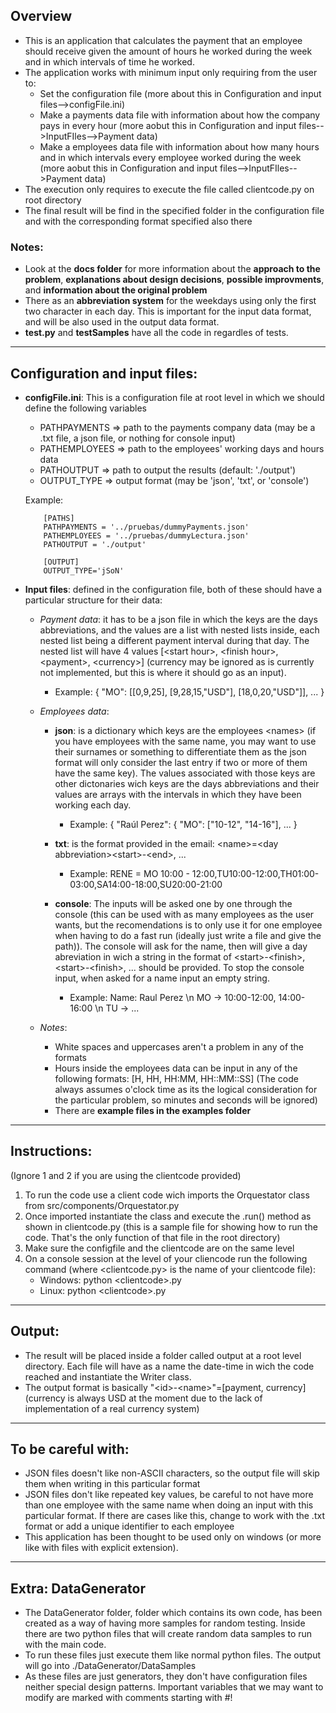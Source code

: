 ## Overview
- This is an application that calculates the payment that an employee should receive given the amount of hours he worked during the week and in which intervals of time he worked.
- The application works with minimum input only requiring from the user to:
    - Set the configuration file (more about this in Configuration and input files-->configFile.ini)
    - Make a payments data file with information about how the company pays in every hour (more aobut this in Configuration and input files-->InputFIles-->Payment data)
    - Make a employees data file with information about how many hours and in which intervals every employee worked during the week (more aobut this in Configuration and input files-->InputFIles-->Payment data)
- The execution only requires to execute the file called clientcode.py on root directory
- The final result will be find in the specified folder in the configuration file and with the corresponding format specified also there


### Notes:
- Look at the **docs folder** for more information about the **approach to the problem**, **explanations about design decisions**, **possible improvments**, and **information about the original problem**
- There as an **abbreviation system** for the weekdays using only the first two character in each day. This is important for the input data format, and will be also used in the output data format.
- **test.py** and **testSamples** have all the code in regardles of tests.

---

## Configuration and input files:
- **configFile.ini**: This is a configuration file at root level in which we should define the following variables
    - PATHPAYMENTS => path to the payments company data (may be a .txt file, a json file, or nothing for console input)
    - PATHEMPLOYEES => path to the employees' working days and hours data
    - PATHOUTPUT => path to output the results (default: './output')
    - OUTPUT_TYPE => output format (may be 'json', 'txt', or 'console')

    Example: 
    ```
        [PATHS]
        PATHPAYMENTS = '../pruebas/dummyPayments.json'
        PATHEMPLOYEES = '../pruebas/dummyLectura.json'
        PATHOUTPUT = './output'

        [OUTPUT]
        OUTPUT_TYPE='jSoN'
    ```

- **Input files**: defined in the configuration file, both of these should have a particular structure for their data:
    - *Payment data*: it has to be a json file in which the keys are the days abbreviations, and the values are a list with nested lists inside, each nested list being a different payment interval during that day. The nested list will have 4 values [\<start hour>, \<finish hour>, \<payment>, \<currency>] (currency may be ignored as is currently not implemented, but this is where it should go as an input).
        - Example: { "MO": [[0,9,25], [9,28,15,"USD"], [18,0,20,"USD"]], ... }
    
    - *Employees data*:
        - **json**: is a dictionary which keys are the employees \<names> (if you have employees with the same name, you may want to use their surnames or something to differentiate them as the json format will only consider the last entry if two or more of them have the same key). The values associated with those keys are other dictonaries wich keys are the days abbreviations and their values are arrays with the intervals in which they have been working each day.
            - Example:     { "Raúl Perez": { "MO": ["10-12", "14-16"], ... }  

        - **txt**: is the format provided in the email: \<name>=\<day abbreviation>\<start>-\<end>, ...
            - Example: RENE = MO 10:00 - 12:00,TU10:00-12:00,TH01:00-03:00,SA14:00-18:00,SU20:00-21:00 
        
        - **console**: The inputs will be asked one by one through the console (this can be used with as many employees as the user wants, but the recomendations is to only use it for one employee when having to do a fast run (ideally just write a file and give the path)). The console will ask for the name, then will give a day abreviation in wich a string in the format of \<start>-\<finish>, \<start>-\<finish>, ... should be provided.
        To stop the console input, when asked for a name input an empty string.
            - Example: Name: Raul Perez \n MO -> 10:00-12:00, 14:00-16:00 \n TU -> ...

    - *Notes*:
        - White spaces and uppercases aren't a problem in any of the formats
        - Hours inside the employees data can be input in any of the following formats: [H, HH, HH:MM, HH::MM::SS] (The code always assumes o'clock time as its the logical consideration for the particular problem, so minutes and seconds will be ignored)
        - There are **example files in the examples folder**

---
        
## Instructions:
(Ignore 1 and 2 if you are using the clientcode provided)
1. To run the code use a client code wich imports the Orquestator class from src/components/Orquestator.py
2. Once imported instantiate the class and execute the .run() method as shown in clientcode.py (this is a sample file for showing how to run the code. That's the only function of that file in the root directory)
3. Make sure the configfile and the clientcode are on the same level
4. On a console session at the level of your cliencode run the following command (where \<clientcode.py> is the name of your clientcode file):
    - Windows: python \<clientcode>.py
    - Linux: python \<clientcode>.py

---

## Output:
- The result will be placed inside a folder called output at a root level directory. Each file will have as a name the date-time in wich the code reached and instantiate the Writer class.
- The output format is basically "\<id>-\<name>"=[payment, currency]    (currency is always USD at the moment due to the lack of implementation of a real currency system)

---

## To be careful with:
- JSON files doesn't like non-ASCII characters, so the output file will skip them when writing in this particular format
- JSON files don't like repeated key values, be careful to not have more than one employee with the same name when doing an input with this particular format. If there are cases like this, change to work with the .txt format or add a unique identifier to each employee
- This application has been thought to be used only on windows (or more like with files with explicit extension).

---

## Extra: DataGenerator
- The DataGenerator folder, folder which contains its own code, has been created as a way of having more samples for random testing. Inside there are two python files that will create random data samples to run with the main code.
- To run these files just execute them like normal python files. The output will go into ./DataGenerator/DataSamples
- As these files are just generators, they don't have configuration files neither special design patterns. Important variables that we may want to modify are marked with comments starting with #!
